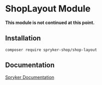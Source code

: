 # ShopLayout Module

**This module is not continued at this point.**

## Installation

```
composer require spryker-shop/shop-layout
```

## Documentation

[Spryker Documentation](https://academy.spryker.com)
